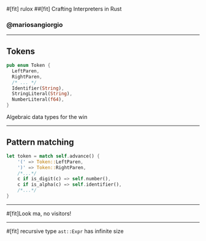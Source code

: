 #[fit] rulox
##[fit] Crafting Interpreters in Rust
### @mariosangiorgio
<!--
What I learnt implementing http://www.craftinginterpreters.com in Rust

This is a deckset http://www.decksetapp.com
-->
---

## Tokens
```rust
pub enum Token {
  LeftParen,
  RightParen,
  /* ... */
  Identifier(String),
  StringLiteral(String),
  NumberLiteral(f64),
}
```
Algebraic data types for the win

---

## Pattern matching
```rust
let token = match self.advance() {
    '(' => Token::LeftParen,
    ')' => Token::RightParen,
    /*...*/
    c if is_digit(c) => self.number(),
    c if is_alpha(c) => self.identifier(), 
    /*...*/
}                       
```
---

#[fit]Look ma, no visitors!

---

#[fit] recursive type `ast::Expr` has infinite size